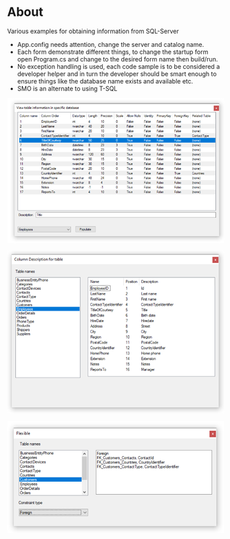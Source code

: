 ﻿# About

Various examples for obtaining information from SQL-Server

- App.config needs attention, change the server and catalog name.
- Each form demonstrate different things, to change the startup form open Program.cs and change to the desired form name then build/run.
- No exception handling is used, each code sample is to be considered a developer helper and in turn the developer should be smart enough to ensure things like the database name exists and available etc.
- SMO is an alternate to using T-SQL

![columns expanded image](../assets/ColumnDescriptions1.png)

![column descriptions image](../assets/ColumnDescriptions.png)

![keys form image](../assets/Keys.png)

